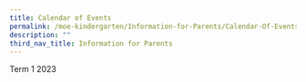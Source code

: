 ```yaml
---
title: Calendar of Events
permalink: /moe-kindergarten/Information-for-Parents/Calendar-Of-Events/
description: ""
third_nav_title: Information for Parents
---
```



Term 1 2023